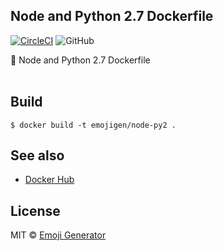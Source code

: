 ## Node and Python 2.7 Dockerfile 
[![CircleCI](https://circleci.com/gh/emoji-gen/docker-node-py2/tree/master.svg?style=shield)](https://circleci.com/gh/emoji-gen/docker-node-py2/tree/master)
![GitHub](https://img.shields.io/github/license/emoji-gen/docker-node-py2.svg)

:whale: Node and Python 2.7 Dockerfile
<br>
<br>

## Build

```
$ docker build -t emojigen/node-py2 .
```

## See also

- [Docker Hub](https://hub.docker.com/r/emojigen/node-py2/)

## License
MIT &copy; [Emoji Generator](https://emoji-gen.ninja/)
